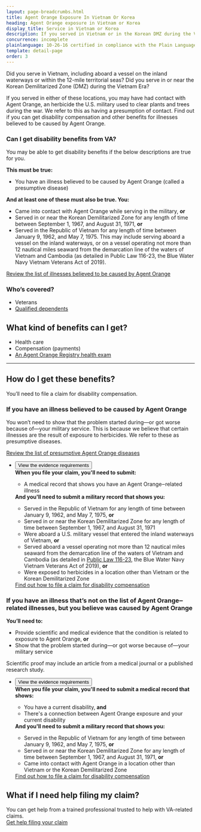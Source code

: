```yaml
---
layout: page-breadcrumbs.html
title: Agent Orange Exposure In Vietnam Or Korea
heading: Agent Orange exposure in Vietnam or Korea
display_title: Service in Vietnam or Korea
description: If you served in Vietnam or in the Korean DMZ during the Vietnam Era, you may have had contact with Agent Orange. Find out if you're eligible for VA disability pay and other benefits for illnesses related to contact with this herbicide.
concurrence: incomplete
plainlanguage: 10-26-16 certified in compliance with the Plain Language Act
template: detail-page
order: 3
---
```


<div class="va-introtext">

Did you serve in Vietnam, including aboard a vessel on the inland waterways or within the 12-mile territorial seas? Did you serve in or near the Korean Demilitarized Zone (DMZ) during the Vietnam Era? 

If you served in either of these locations, you may have had contact with Agent Orange, an herbicide the U.S. military used to clear plants and trees during the war. We refer to this as having a presumption of contact. Find out if you can get disability compensation and other benefits for illnesses believed to be caused by Agent Orange.

</div>

<div class="feature" markdown="1">

### Can I get disability benefits from VA?

You may be able to get disability benefits if the below descriptions are true for you.

**This must be true:**
 - You have an illness believed to be caused by Agent Orange (called a presumptive disease)

**And at least one of these must also be true. You:**
 - Came into contact with Agent Orange while serving in the military, **or**
 - Served in or near the Korean Demilitarized Zone for any length of time between September 1, 1967, and August 31, 1971, **or**
 - Served in the Republic of Vietnam for any length of time between January 9, 1962, and May 7, 1975. This may include serving aboard a vessel on the inland waterways, or  on a vessel operating not more than 12 nautical miles seaward from the demarcation line of the waters of Vietnam and Cambodia (as detailed in Public Law 116-23, the Blue Water Navy Vietnam Veterans Act of 2019).<br>

[Review the list of illnesses believed to be caused by Agent Orange](/disability/eligibility/hazardous-materials-exposure/agent-orange/related-diseases/) <br>

### Who’s covered?

- Veterans
- [Qualified dependents](/disability/eligibility/special-claims/birth-defects/)

</div>

## What kind of benefits can I get?

- Health care
- Compensation (payments)
- [An Agent Orange Registry health exam](/disability/eligibility/hazardous-materials-exposure/agent-orange/registry-health-exam/)

-----

## How do I get these benefits?

You’ll need to file a claim for disability compensation. 

### If you have an illness believed to be caused by Agent Orange

You won’t need to show that the problem started during—or got worse because of—your military service. This is because we believe that certain illnesses are the result of exposure to herbicides. We refer to these as presumptive diseases. <br>

[Review the list of presumptive Agent Orange diseases](/disability/eligibility/hazardous-materials-exposure/agent-orange/related-diseases/)

<ul class="usa-accordion-bordered">
  <li>
    <button class="usa-accordion-button"
      aria-expanded="false"
      aria-controls="evidence-1">
      View the evidence requirements
    </button>
    <div id="evidence-1" class="usa-accordion-content">
      <strong>When you file your claim, you'll need to submit:</strong> <br>
      <ul>
        <li>A medical record that shows you have an Agent Orange‒related illness</li>
      </ul>
      <strong>And you'll need to submit a military record that shows you:</strong>
      <ul>        
        <li>Served in the Republic of Vietnam for any length of time between January 9, 1962, and May 7, 1975, <strong>or</strong></li>
        <li>Served in or near the Korean Demilitarized Zone for any length of time between September 1, 1967, and August 31, 1971</li>
        <li>Were aboard a U.S. military vessel that entered the inland waterways of Vietnam, <strong>or</strong></li>
        <li>Served aboard a vessel operating not more than 12 nautical miles seaward from the demarcation line of the waters of Vietnam and Cambodia (as detailed in <a href="https://www.congress.gov/bill/116th-congress/house-bill/299/text">Public Law 116-23</a>, the Blue Water Navy Vietnam Veterans Act of 2019), <strong>or</strong></li>
        <li>Were exposed to herbicides in a location other than Vietnam or the Korean Demilitarized Zone</li>
      </ul>
      <a href="https://vagov-content-pr-407.herokuapp.com/disability/how-to-file-claim/">Find out how to file a claim for disability compensation</a>
    </div>
  </li>
  </ul>

### If you have an illness that’s not on the list of Agent Orange‒related illnesses, but you believe was caused by Agent Orange

**You’ll need to:**
- Provide scientific and medical evidence that the condition is related to exposure to Agent Orange, **or** <br>
- Show that the problem started during—or got worse because of—your military service

Scientific proof may include an article from a medical journal or a published research study. 

<ul class="usa-accordion-bordered">
  <li>
    <button class="usa-accordion-button"
      aria-expanded="false"
      aria-controls="evidence-2">
      View the evidence requirements
    </button>
    <div id="evidence-2" class="usa-accordion-content">
      <strong>When you file your claim, you'll need to submit a medical record that shows:</strong> <br>
      <ul>
        <li>You have a current disability, <strong>and</strong></li>
        <li>There's a connection between Agent Orange exposure and your current disability</li>
      </ul>          
      <strong>And you'll need to submit a military record that shows you:</strong>      
      <ul>       
        <li>Served in the Republic of Vietnam for any length of time between January 9, 1962, and May 7, 1975, <strong>or</strong></li>
        <li>Served in or near the Korean Demilitarized Zone for any length of time between September 1, 1967, and August 31, 1971, <strong>or</strong></li>
         <li>Came into contact with Agent Orange in a location other than Vietnam or the Korean Demilitarized Zone</li>
      </ul>
      <a href="https://vagov-content-pr-407.herokuapp.com/disability/how-to-file-claim/">Find out how to file a claim for disability compensation</a>
    </div>
  </li>
  </ul>

## What if I need help filing my claim?

You can get help from a trained professional trusted to help with VA-related claims. <br>
[Get help filing your claim](/disability/get-help-filing-claim/)

